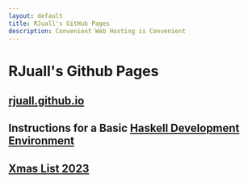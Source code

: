 ```yaml
---
layout: default
title: RJuall's GitHub Pages
description: Convenient Web Hosting is Convenient
---
```


# RJuall's Github Pages

## [rjuall.github.io](https://rjuall.github.io)

## Instructions for a Basic [Haskell Development Environment](rjuall.github.io/posts/haskell-dev-env.html)

## [Xmas List 2023](rjuall.github.io/posts/xmas-2023.html)